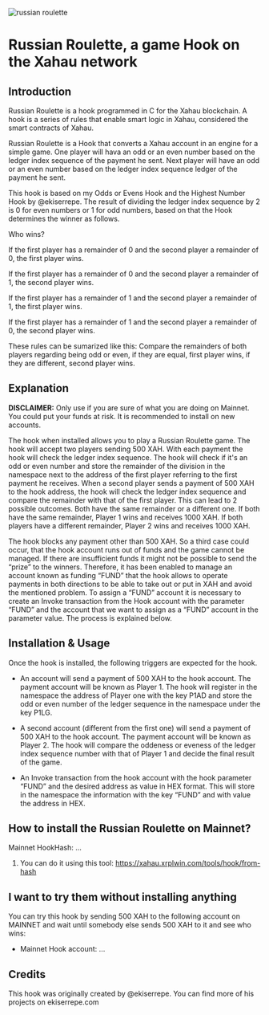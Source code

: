 ![russian roulette](https://github.com/user-attachments/assets/ccff29b1-7bf6-42a7-bc6a-773fb3030fa1)

# Russian Roulette, a game Hook on the Xahau network

## Introduction

Russian Roulette is a hook programmed in C for the Xahau blockchain. A hook is a series of rules that enable smart logic in Xahau, considered the smart contracts of Xahau. 

Russian Roulette is a Hook that converts a Xahau account in an engine for a simple game. One player will hava an odd or an even number based on the ledger index sequence of the payment he sent. Next player will have an odd or an even number based on the ledger index sequence ledger of the payment he sent. 

This hook is based on my Odds or Evens Hook and the Highest Number Hook by @ekiserrepe. The result of dividing the ledger index sequence by 2 is 0 for even numbers or 1 for odd numbers, based on that the Hook determines the winner as follows.

Who wins?

If the first player has a remainder of 0 and the second player a remainder of 0, the first player wins. 

If the first player has a remainder of 0 and the second player a remainder of 1, the second player wins. 

If the first player has a remainder of 1 and the second player a remainder of 1, the first player wins. 

If the first player has a remainder of 1 and the second player a remainder of 0, the second player wins. 

These rules can be sumarized like this:
Compare the remainders of both players regarding being odd or even, if they are equal, first player wins, if they are different, second player wins.


## Explanation

**DISCLAIMER:** Only use if you are sure of what you are doing on Mainnet. You could put your funds at risk. It is recommended to install on new accounts.

The hook when installed allows you to play a Russian Roulette game. The hook will accept two players sending 500 XAH. With each payment the hook will check the ledger index sequence. The hook will check if it's an odd or even number and store the remainder of the division in the namespace next to the address of the first player referring to the first payment he receives. When a second player sends a payment of 500 XAH to the hook address, the hook will check the ledger index sequence and compare the remainder with that of the first player. This can lead to 2 possible outcomes. Both have the same remainder or a different one. If both have the same remainder, Player 1 wins and receives 1000 XAH. If both players have a different remainder, Player 2 wins and receives 1000 XAH. 

The hook blocks any payment other than 500 XAH. So a third case could occur, that the hook account runs out of funds and the game cannot be managed. If there are insufficient funds it might not be possible to send the “prize” to the winners. Therefore, it has been enabled to manage an account known as funding “FUND” that the hook allows to operate payments in both directions to be able to take out or put in XAH and avoid the mentioned problem. To assign a “FUND” account it is necessary to create an Invoke transaction from the Hook account with the parameter “FUND” and the account that we want to assign as a “FUND” account in the parameter value. The process is explained below.


## Installation & Usage

Once the hook is installed, the following triggers are expected for the hook.

- An account will send a payment of 500 XAH to the hook account. The payment account will be known as Player 1. The hook will register in the namespace the address of Player one with the key P1AD and store the odd or even number of the ledger sequence in the namespace under the key P1LG.

- A second account (different from the first one) will send a payment of 500 XAH to the hook account. The payment account will be known as Player 2. The hook will compare the oddeness or eveness of the ledger index sequence number with that of Player 1 and decide the final result of the game.

- An Invoke transaction from the hook account with the hook parameter “FUND” and the desired address as value in HEX format. This will store in the namespace the information with the key “FUND” and with value the address in HEX.


## How to install the Russian Roulette on Mainnet?

Mainnet HookHash: ...

1. You can do it using this tool:  https://xahau.xrplwin.com/tools/hook/from-hash
   

## I want to try them without installing anything

You can try this hook by sending 500 XAH to the following account on MAINNET and wait until somebody else sends 500 XAH to it and see who wins:

- Mainnet Hook account:  ... 


## Credits

This hook was originally created by @ekiserrepe. You can find more of his projects on ekiserrepe.com
